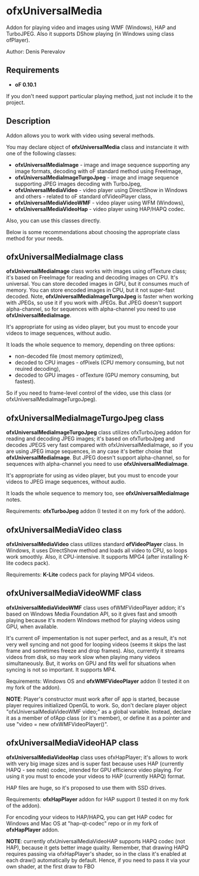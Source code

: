 # ofxUniversalMedia

Addon for playing video and images using WMF (Windows), HAP and TurboJPEG.
Also it supports DShow playing (in Windows using class ofPlayer).

Author: Denis Perevalov

## Requirements

* **oF 0.10.1**

If you don't need support particular playing method, just not include it to the project.

## Description

Addon allows you to work with video using several methods.

You may declare object of **ofxUniversalMedia** class and instanciate it with one of the following classes:
* **ofxUniversalMediaImage** - image and image sequence supporting any image formats, decoding with oF standard method using FreeImage,
* **ofxUniversalMediaImageTurgoJpeg** - image and image sequence supporting JPEG images decoding with TurboJpeg,
* **ofxUniversalMediaVideo** - video player using DirectShow in Windows and others - related to oF standard ofVideoPlayer class,
* **ofxUniversalMediaVideoWMF** - video player using WFM (Windows),
* **ofxUniversalMediaVideoHap** - video player using HAP/HAPQ codec.

Also, you can use this classes directly.


Below is some recommendations about choosing the appropriate class method for your needs.

## ofxUniversalMediaImage class

**ofxUniversalMediaImage** class works with images using ofTexture class; it's based on FreeImage for reading and decoding images on CPU.
It's universal. You can store decoded images in GPU, but it consumes much of memory.
You can store encoded images in CPU, but it not super-fast decoded.
Note, **ofxUniversalMediaImageTurgoJpeg** is faster when working with JPEGs, so use it if you work with JPEGs.
But JPEG doesn't support alpha-channel, so for sequences with alpha-channel you need to use **ofxUniversalMediaImage**.

It's appropriate for using as video player, but you must to encode your videos to image sequences, without audio.

It loads the whole sequence to memory, depending on three options: 
* non-decoded file (most memory optimized),
* decoded to CPU images - ofPixels (CPU memory consuming, but not reuired decoding), 
* decoded to GPU images - ofTexture (GPU memory consuming, but fastest).

So if you need to frame-level control of the video, use this class (or ofxUniversalMediaImageTurgoJpeg). 

## ofxUniversalMediaImageTurgoJpeg class

**ofxUniversalMediaImageTurgoJpeg** class utilizes ofxTurboJpeg addon for reading and decoding JPEG images;
it's based on ofxTurboJpeg and decodes JPEGS very fast compared with ofxUniversalMediaImage,
so if you are using JPEG image sequences, in any case it's better choise that **ofxUniversalMediaImage**.
But JPEG doesn't support alpha-channel, so for sequences with alpha-channel you need to use **ofxUniversalMediaImage**.

It's appropriate for using as video player, but you must to encode your videos to JPEG image sequences, without audio.

It loads the whole sequence to memory too, see **ofxUniversalMediaImage** notes.

Requirements: **ofxTurboJpeg** addon (I tested it on my fork of the addon).

## ofxUniversalMediaVideo class

**ofxUniversalMediaVideo** class utilizes standard **ofVideoPlayer** class.
In Windows, it uses DirectShow method and loads all video to CPU, so loops work smoothly.
Also, it CPU-intensive. It supports MPG4 (after installing K-lite codecs pack).

Requirements: **K-Lite** codecs pack for playing MPG4 videos.

## ofxUniversalMediaVideoWMF class

**ofxUniversalMediaVideoWMF** class uses ofWMFVideoPlayer addon; it's based on Windows Media Foundation API,
so it gives fast and smooth playing because it's modern Windows method for playing videos using GPU, when available. 

It's current oF impementation is not super perfect, and as a result, it's not very well syncing and not good for looping videos
(seems it skips the last frame and sometimes freeze and drop frames). 
Also, currently it streams videos from disk, so may work slow when playing many videos simultaneously.
But, it works on GPU and fits well for situations when syncing is not so important.
It supports MP4.

Requirements: Windows OS and **ofxWMFVideoPlayer** addon (I tested it on my fork of the addon).

**NOTE**: Player's constructor must work after oF app is started, because player requires initialized OpenGL to work.
So, don't declare player object "ofxUniversalMediaVideoWMF video;" as a global variable.
	Instead, declare it as a member of ofApp class (or it's member), 
	or define it as a pointer and use "video = new ofxWMFVideoPlayer()".

## ofxUniversalMediaVideoHAP class

**ofxUniversalMediaVideoHap** class uses ofxHapPlayer; it's allows to work with very big image sizes 
and is super fast because uses HAP (currently HAPQ - see note) codec, 
intended for GPU efficience video playing.
For using it you must to encode your videos to HAP (currently HAPQ) format.

HAP files are huge, so it's proposed to use them with SSD drives.

Requirements: **ofxHapPlayer** addon for HAP support (I tested it on my fork of the addon).

For encoding your videos to HAP/HAPQ, you can get HAP codec for Windows and Mac OS at "hap-qt-codec" repo or in my fork of **ofxHapPlayer** addon.

**NOTE**: currently ofxUniversalMediaVideoHAP supports HAPQ codec (not HAP), because it gets better image quality.
Remember, that drawing HAPQ requires passing via ofxHapPlayer's shader, so
in the class it's enabled at each draw() automatically by default.
Hence, if you need to pass it via your own shader, at the first draw to FBO

